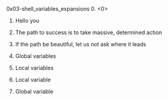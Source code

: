 0x03-shell_variables_expansions
0. <0>
1. Hello you
2. The path to success is to take massive, determined action


3. If the path be beautiful, let us not ask where it leads
4. Global variables
5. Local variables
6. Local variable
7. Global variable
